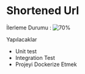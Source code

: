 # Shortened Url

İlerleme Durumu : ![70%](https://progress-bar.dev/70)

Yapılacaklar

* Unit test
* Integration Test
* Projeyi Dockerize Etmek 

